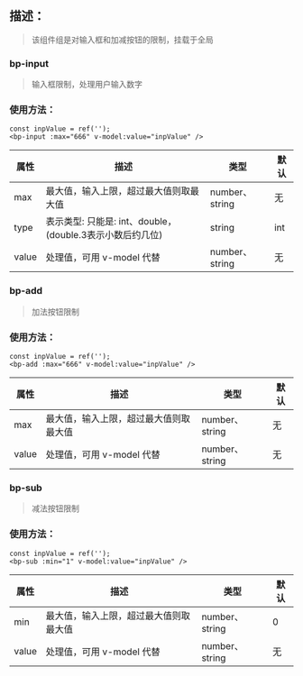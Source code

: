 ## 描述：

> 该组件组是对输入框和加减按钮的限制，挂载于全局

### bp-input

> 输入框限制，处理用户输入数字

### 使用方法：

```vue
const inpValue = ref('');
<bp-input :max="666" v-model:value="inpValue" />
```

| 属性  | 描述                                                      | 类型           | 默认 |
| ----- | --------------------------------------------------------- | -------------- | ---- |
| max   | 最大值，输入上限，超过最大值则取最大值                    | number、string | 无   |
| type  | 表示类型: 只能是: int、double，(double.3表示小数后约几位) | string         | int  |
| value | 处理值，可用 v-model 代替                                 | number、string | 无   |



### bp-add

> 加法按钮限制

### 使用方法：

```vue
const inpValue = ref('');
<bp-add :max="666" v-model:value="inpValue" />
```

| 属性  | 描述                                   | 类型           | 默认 |
| ----- | -------------------------------------- | -------------- | ---- |
| max   | 最大值，输入上限，超过最大值则取最大值 | number、string | 无   |
| value | 处理值，可用 v-model 代替              | number、string | 无   |



### bp-sub

> 减法按钮限制

### 使用方法：

```vue
const inpValue = ref('');
<bp-sub :min="1" v-model:value="inpValue" />
```

| 属性  | 描述                                   | 类型           | 默认 |
| ----- | -------------------------------------- | -------------- | ---- |
| min   | 最大值，输入上限，超过最大值则取最大值 | number、string | 0    |
| value | 处理值，可用 v-model 代替              | number、string | 无   |

